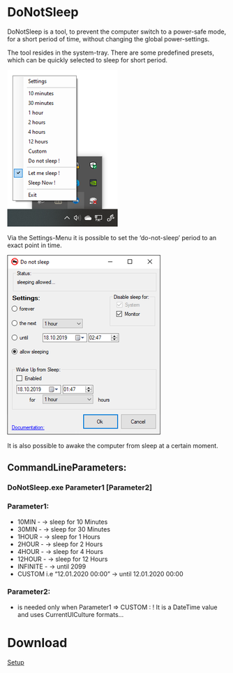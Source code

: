 # DoNotSleep
DoNotSleep is a tool, to prevent the computer switch to a power-safe mode, for a short period of time, without changing the global power-settings.

The tool resides in the system-tray. There are some predefined presets, which can be quickly selected to sleep for short period.


![System Tray](https://github.com/DAVIDSystems/DoNotSleep/blob/master/donotsleep/images/SystmTray.png)

Via the Settings-Menu it is possible to set the ‘do-not-sleep’ period to an exact point in time.

![Settings](https://github.com/DAVIDSystems/DoNotSleep/blob/master/donotsleep/images/settings.png)

It is also possible to awake the computer from sleep at a certain moment.

## CommandLineParameters:
### DoNotSleep.exe Parameter1 [Parameter2]
### Parameter1:
* 10MIN	-	-> sleep for 10 Minutes
* 30MIN	-	-> sleep for 30 Minutes
* 1HOUR	-	-> sleep for 1 Hours
* 2HOUR	-	-> sleep for 2 Hours
* 4HOUR	-	-> sleep for 4 Hours
* 12HOUR	-	-> sleep for 12 Hours
* INFINITE	-	-> until 2099
* CUSTOM	i.e “12.01.2020 00:00”	-> until 12.01.2020 00:00
### Parameter2:
* is needed only when Parameter1 => CUSTOM : ! It is a DateTime value and uses CurrentUICulture formats…
# Download
[Setup](https://github.com/DAVIDSystems/DoNotSleep/blob/master/donotsleep/Setup/SetupDoNotSleep.exe "Download Setup")
